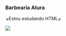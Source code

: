 ### Barbearia Alura
↘️Estou estudando HTML↙️









![](https://media1.tenor.com/m/uwkPwunWoVoAAAAC/ultra-instinct-goku-vi%CE%BFlet.gif)  
